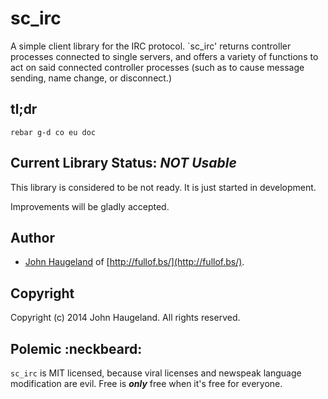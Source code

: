 sc_irc
======

A simple client library for the IRC protocol.  `sc_irc' returns controller processes connected to single servers, and offers a variety of functions to act on said connected controller processes (such as to cause message sending, name change, or disconnect.)





tl;dr
-----

`rebar g-d co eu doc`





Current Library Status: *NOT Usable*
--------------------------------

This library is considered to be not ready.  It is just started in development.

Improvements will be gladly accepted.





Author
------

* [John Haugeland](mailto:stonecypher@gmail.com) of [http://fullof.bs/](http://fullof.bs/).





Copyright
---------

Copyright (c) 2014 John Haugeland.  All rights reserved.



Polemic :neckbeard:
-------------------

`sc_irc` is MIT licensed, because viral licenses and newspeak language modification are evil.  Free is ***only*** free when it's free for everyone.